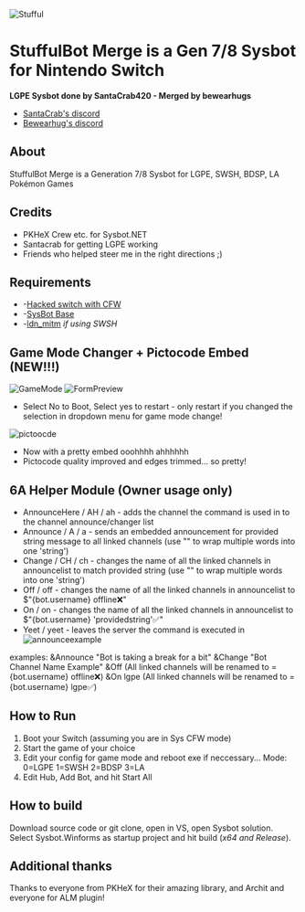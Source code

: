 ![Stufful](https://cdn.discordapp.com/attachments/733453918498979944/964983965452738620/stufful.gif)
# StuffulBot Merge is a Gen 7/8 Sysbot for Nintendo Switch

**LGPE Sysbot done by SantaCrab420 - Merged by bewearhugs**

* [SantaCrab's discord](https://www.piplup.net)
* [Bewearhug's discord](https://tiny.cc/bwhd)

## About
StuffulBot Merge is a Generation 7/8 Sysbot for LGPE, SWSH, BDSP, LA Pokémon Games

## Credits
* PKHeX Crew etc. for Sysbot.NET
* Santacrab for getting LGPE working
* Friends who helped steer me in the right directions ;)

## Requirements
* -[Hacked switch with CFW](https://nh-server.github.io/switch-guide/user_guide/getting_started/)
* -[SysBot Base](https://github.com/olliz0r/sys-botbase)
* -[ldn_mitm](https://github.com/spacemeowx2/ldn_mitm) *if using SWSH*

## Game Mode Changer + Pictocode Embed (NEW!!!)
![GameMode](https://media.discordapp.net/attachments/861058349621444648/967503425543745566/unknown.png)
![FormPreview](https://media.discordapp.net/attachments/861058349621444648/967508653487849472/unknown.png)
* Select No to Boot, Select yes to restart - only restart if you changed the selection in dropdown menu for game mode change!

![pictoocde](https://media.discordapp.net/attachments/861058349621444648/968384357821722634/reeee.png)
- Now with a pretty embed ooohhhh ahhhhhh
- Pictocode quality improved and edges trimmed... so pretty!

## 6A Helper Module (Owner usage only)
* AnnounceHere / AH / ah - adds the channel the command is used in to the channel announce/changer list
* Announce / A / a - sends an embedded announcement for provided string message to all linked channels (use "" to wrap multiple words into one 'string')
* Change / CH / ch - changes the name of all the linked channels in announcelist to match provided string (use "" to wrap multiple words into one 'string')
* Off / off - changes the name of all the linked channels in announcelist to $"{bot.username} offline❌"
* On / on - changes the name of all the linked channels in announcelist to $"{bot.username} 'providedstring'✅"
* Yeet / yeet - leaves the server the command is executed in
![announceexample](https://media.discordapp.net/attachments/767623266536783892/972683157629452399/unknown.png)

examples:
&Announce "Bot is taking a break for a bit"
&Change "Bot Channel Name Example"
&Off (All linked channels will be renamed to = {bot.username} offline❌)
&On lgpe (All linked channels will be renamed to = {bot.username} lgpe✅)

## How to Run
1. Boot your Switch (assuming you are in Sys CFW mode)
2. Start the game of your choice
3. Edit your config for game mode and reboot exe if neccessary...  Mode:  0=LGPE 1=SWSH 2=BDSP 3=LA
5. Edit Hub, Add Bot, and hit Start All

## How to build
Download source code or git clone, open in VS, open Sysbot solution. Select Sysbot.Winforms as startup project and hit build (*x64 and Release*).

## Additional thanks
Thanks to everyone from PKHeX for their amazing library, and Archit and everyone for ALM plugin!
